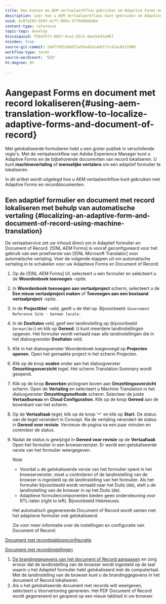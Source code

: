 ```yaml
---
title: Hoe kunnen we AEM vertaalworkflow gebruiken om Adaptive Forms en Document of Record te lokaliseren?
description: Leer hoe u AEM vertaalworkflows kunt gebruiken om Adaptive Forms en Document of Record te lokaliseren.
uuid: 6c87a283-0203-4cf7-989a-3770ddbbbd6e
content-type: reference
topic-tags: develop
discoiquuid: f5642571-9657-4ca1-93c5-4ae2eb91e967
noindex: true
source-git-commit: 2d4ffd5518d671a55e45a1ab6f1fc41ac021fd80
workflow-type: tm+mt
source-wordcount: '533'
ht-degree: 0%

---
```



# Aangepast Forms en document met record lokaliseren{#using-aem-translation-workflow-to-localize-adaptive-forms-and-document-of-record}

Met gelokaliseerde formulieren hebt u een groter publiek in verschillende regio&#39;s. Met de vertaalworkflow van Adobe Experience Manager kunt u Adaptive Forms en de bijbehorende documenten van record lokaliseren. U kunt **machinevertaling** of **menselijke vertalers** om een adaptief formulier te lokaliseren.

In dit artikel wordt uitgelegd hoe u AEM vertaalworkflow kunt gebruiken met Adaptive Forms en recorddocumenten.

## Een adaptief formulier en document met record lokaliseren met behulp van automatische vertaling {#localizing-an-adaptive-form-and-document-of-record-using-machine-translation}

De vertaalservice zet uw inhoud direct om in Adaptief formulier en Document of Record. [!DNL AEM Forms] is vooraf geconfigureerd voor het gebruik van een proefversie van [!DNL Microsoft Translator] voor automatische vertaling. Voer de volgende stappen uit om automatische vertaling in te schakelen voor uw Adaptieve Forms en Document of Record:

1. Op de [!DNL AEM Forms] UI, selecteert u een formulier en selecteert u de **Woordenboek toevoegen** -optie.
1. In **Woordenboek toevoegen aan vertaalproject** scherm, selecteert u de **Een nieuw vertaalproject maken** of **Toevoegen aan een bestaand vertaalproject** -optie.
1. In de **Projecttitel** -veld, geeft u de titel op. Bijvoorbeeld: `Government Reference Site - German locale.`
1. In de **Doeltalen** veld, geef een landinstelling op (bijvoorbeeld `German(de)`) en klik op **Gereed**. U kunt meerdere landinstellingen opgeven. Het formulier wordt vertaald naar alle landinstellingen die in het dialoogvenster **Doeltalen** veld.
1. Klik in het dialoogvenster Woordenboek toegevoegd op **Projecten openen**. Open het gemaakte project in het scherm Projecten.
1. Klik op de knop **ovalen** onder aan het dialoogvenster **Omzettingsoverzicht** tegel. Het scherm Translation Summary wordt geopend.
1. Klik op de knop **Bewerken** pictogram boven aan **Omzettingsoverzicht** scherm. Open de **Vertaling** en selecteert u Machine Translation in het dialoogvenster **Omzettingsmethode** scherm. Selecteer de juiste **Vertaalbureau** en **Cloud Configuration**. Klik op de knop **Gereed** aan de bovenkant van het scherm.
1. Op de **Vertaaltaak** tegel, klik op de knop ![aem62forms_downarrow](assets/aem62forms_downarrow.png) en klik op **Start**. De status van de tegel verandert in Concept. Na de vertaling verandert de status in **Gereed voor revisie**. Vernieuw de pagina na een paar minuten en controleer de status.
1. Nadat de status is gewijzigd in **Gereed voor revisie** op de **Vertaaltaak** Open het formulier in een browservenster. Er wordt een gelokaliseerde versie van het formulier weergegeven.

   >[!NOTE]
   >
   >* Voordat u de gelokaliseerde versie van het formulier opent in het browservenster, moet u controleren of de landinstelling van de browser is ingesteld op de landinstelling van het formulier. Als het formulier bijvoorbeeld wordt vertaald naar het Duits (de), stelt u de landinstelling van de browser in op het Duits (de).
   >* Adaptieve formuliercomponenten bieden geen ondersteuning voor RTL-talen (right to left). Bijvoorbeeld Hebreeuws.

   Het automatisch gegenereerde Document of Record wordt samen met het adaptieve formulier ook gelokaliseerd.

   Zie voor meer informatie over de instellingen en configuratie van Document of Record:

[Document met recordsjabloonconfiguratie](generate-document-of-record-for-non-xfa-based-adaptive-forms.md#p-document-of-record-template-configuration-p)

[Document met recordinstellingen](generate-document-of-record-for-non-xfa-based-adaptive-forms.md#p-document-of-record-settings-p)

1. [De brandinggegevens van het document of Record aanpassen](generate-document-of-record-for-non-xfa-based-adaptive-forms.md) en zorg ervoor dat de landinstelling van de browser wordt ingesteld op de taal waarin u het Adaptief formulier hebt gelokaliseerd met de computertaal. Met de landinstelling van de browser kunt u de brandinggegevens in het document of Record lokaliseren.
1. Als u het gelokaliseerde document met records wilt weergeven, selecteert u Voorvertoning genereren. Het PDF Document of Record wordt gegenereerd en geopend op een nieuw tabblad in uw browser.

<!-- ## Localizing an Adaptive Form and its Document of Record using Human Translation {#localizing-an-adaptive-form-and-its-document-of-record-using-human-translation}

In Human translation the content is sent to a translation provider and translated by professional translators. When complete, the translated content is returned and imported into AEM. When your translation provider is integrated with AEM, content is automatically sent between AEM and the translation provider.

For translation, a dictionary containing files in XLIFF format is shared with the professional translators. The dictionary includes a separate XLIFF file for each locale. Each XLIFF file contains text that is displayed to the end users and placeholders for the corresponding localized text.

Perform the following steps to localize a form and its Document of Record using Human Translators:

1. [Connect AEM with your translation service provider](/help/sites-administering/tc-tic.md) and [create translation integration framework configurations](/help/sites-administering/tc-tic.md).

1. [Associate the pages of your language master](/help/sites-administering/tc-tic.md) with the translation service and framework configurations.

1. [Identify the type of content](/help/sites-administering/tc-rules.md) to translate.

1. [Prepare the content for translation](/help/sites-administering/tc-prep.md) by authoring the language master and creating the root pages of language copies.

1. [Create translation projects](/help/sites-administering/tc-manage.md) to gather the content to translate and to prepare the translation process.

1. Use the translation projects to [manage the content translation process](/help/sites-administering/tc-manage.md).

>[!NOTE]
>
>* Adaptive Form components do not support right to left (RTL) languages. For example, Hebrew.
> -->

